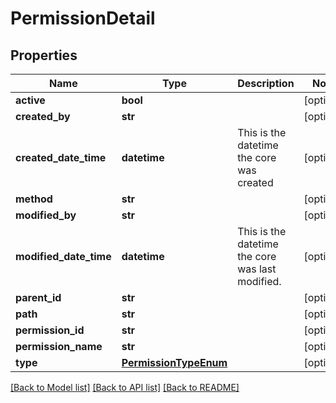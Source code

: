 # PermissionDetail

## Properties
Name | Type | Description | Notes
------------ | ------------- | ------------- | -------------
**active** | **bool** |  | [optional] 
**created_by** | **str** |  | [optional] 
**created_date_time** | **datetime** | This is the datetime the core was created | [optional] 
**method** | **str** |  | [optional] 
**modified_by** | **str** |  | [optional] 
**modified_date_time** | **datetime** | This is the datetime the core was last modified. | [optional] 
**parent_id** | **str** |  | [optional] 
**path** | **str** |  | [optional] 
**permission_id** | **str** |  | [optional] 
**permission_name** | **str** |  | [optional] 
**type** | [**PermissionTypeEnum**](PermissionTypeEnum.md) |  | [optional] 

[[Back to Model list]](../README.md#documentation-for-models) [[Back to API list]](../README.md#documentation-for-api-endpoints) [[Back to README]](../README.md)


